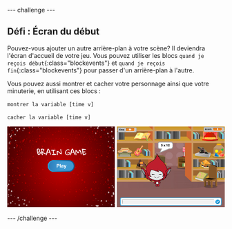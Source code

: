 --- challenge ---
## Défi : Écran du début
Pouvez-vous ajouter un autre arrière-plan à votre scène? Il deviendra l'écran d'accueil de votre jeu. Vous pouvez utiliser les blocs `quand je reçois début`{:class="blockevents"} et `quand je reçois fin`{:class="blockevents"} pour passer d'un arrière-plan à l'autre. 

Vous pouvez aussi montrer et cacher votre personnage ainsi que votre minuterie, en utilisant ces blocs :
```blocks
montrer la variable [time v]
```
```blocks
cacher la variable [time v]
```

![screenshot](images/brain-startscreen.png)




--- /challenge ---
